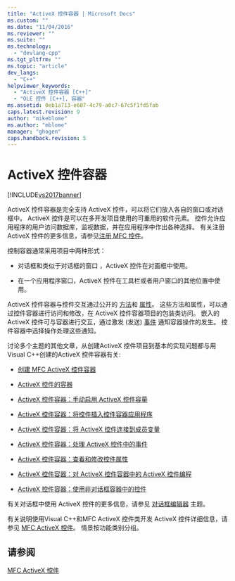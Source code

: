 ```yaml
---
title: "ActiveX 控件容器 | Microsoft Docs"
ms.custom: ""
ms.date: "11/04/2016"
ms.reviewer: ""
ms.suite: ""
ms.technology: 
  - "devlang-cpp"
ms.tgt_pltfrm: ""
ms.topic: "article"
dev_langs: 
  - "C++"
helpviewer_keywords: 
  - "ActiveX 控件容器 [C++]"
  - "OLE 控件 [C++], 容器"
ms.assetid: 0eb1a713-e607-4c79-a0c7-67c5f1fd5fab
caps.latest.revision: 9
author: "mikeblome"
ms.author: "mblome"
manager: "ghogen"
caps.handback.revision: 5
---
```

# ActiveX 控件容器
[!INCLUDE[vs2017banner](../assembler/inline/includes/vs2017banner.md)]

ActiveX 控件容器是完全支持 ActiveX 控件，可以将它们放入各自的窗口或对话框中。  ActiveX 控件是可以在多开发项目使用的可重用的软件元素。  控件允许应用程序的用户访问数据库，监视数据，并在应用程序中作出各种选择。  有关注册 ActiveX 控件的更多信息，请参见[注册 MFC 控件](../mfc/mfc-activex-controls.md)。  
  
 控制容器通常采用项目中两种形式：  
  
-   对话框和类似于对话框的窗口 ，ActiveX 控件在对画框中使用。  
  
-   在一个应用程序窗口，ActiveX 控件在工具栏或者用户窗口的其他位置中使用。  
  
 ActiveX 控件容器与控件交互通过公开的 [方法](../mfc/mfc-activex-controls-methods.md)和 [属性](../mfc/mfc-activex-controls-properties.md)。  这些方法和属性，可以通过控件容器进行访问和修改，在 ActiveX 控件容器项目的包装类访问。  嵌入的 ActiveX 控件可与容器进行交互，通过激发 \(发送\) [事件](../mfc/mfc-activex-controls-events.md) 通知容器操作的发生。  控件容器中选择操作处理这些通知。  
  
 讨论多个主题的其他文章，从创建ActiveX 控件项目到基本的实现问题都与用Visual C\+\+创建的ActiveX 控件容器有关:  
  
-   [创建 MFC ActiveX 控件容器](../mfc/reference/creating-an-mfc-activex-control-container.md)  
  
-   [ActiveX 控件的容器](../mfc/containers-for-activex-controls.md)  
  
-   [ActiveX 控件容器：手动启用 ActiveX 控件容量](../mfc/activex-control-containers-manually-enabling-activex-control-containment.md)  
  
-   [ActiveX 控件容器：将控件插入控件容器应用程序](../mfc/inserting-a-control-into-a-control-container-application.md)  
  
-   [ActiveX 控件容器：将 ActiveX 控件连接到成员变量](../mfc/activex-control-containers-connecting-an-activex-control-to-a-member-variable.md)  
  
-   [ActiveX 控件容器：处理 ActiveX 控件中的事件](../mfc/activex-control-containers-handling-events-from-an-activex-control.md)  
  
-   [ActiveX 控件容器：查看和修改控件属性](../mfc/activex-control-containers-viewing-and-modifying-control-properties.md)  
  
-   [ActiveX 控件容器：对 ActiveX 控件容器中的 ActiveX 控件编程](../mfc/programming-activex-controls-in-a-activex-control-container.md)  
  
-   [ActiveX 控件容器：使用非对话框容器中的控件](../mfc/activex-control-containers-using-controls-in-a-non-dialog-container.md)  
  
 有关对话框中使用 ActiveX 控件的更多信息，请参见 [对话框编辑器](../mfc/dialog-editor.md) 主题。  
  
 有关说明使用Visual C\+\+和MFC ActiveX 控件类开发 ActiveX 控件详细信息，请参见 [MFC ActiveX 控件](../mfc/mfc-activex-controls.md)。  情景按功能类别分组。  
  
## 请参阅  
 [MFC ActiveX 控件](../mfc/mfc-activex-controls.md)